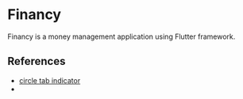 # Financy

Financy is a money management application using Flutter framework. 



## References

- [circle tab indicator](https://medium.com/swlh/flutter-custom-tab-indicator-for-tabbar-d72bbc6c9d0c)
- 